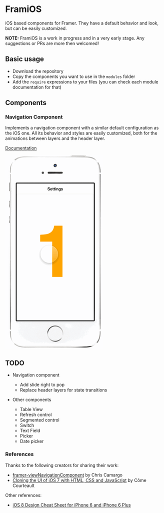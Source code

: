 # FramiOS

iOS based components for Framer. They have a default behavior and look, but can be easily customized.

**NOTE:** FramiOS is a work in progress and in a very early stage. Any suggestions or PRs are more then welcomed!

## Basic usage

- Download the repository
- Copy the components you want to use in the `modules` folder
- Add the `require` expressions to your files (you can check each module documentation for that)

## Components

### Navigation Component

Implements a navigation component with a similar default configuration as the iOS one. All its behavior and styles are easily customized, both for the animations between layers and the header layer.

[Documentation](modules/navigationComponent.md)

![Navigation component](navigationComponentComplex.framer/images/demo.gif)

## TODO

- Navigation component
	- Add slide right to pop
	- Replace header layers for state transitions

- Other components
	- Table View
	- Refresh control
	- Segmented control
	- Switch
	- Text Field
	- Picker
	- Date picker


### References

Thanks to the following creators for sharing their work:

- [framer-viewNavigationComponent](https://github.com/chriscamargo/framer-viewNavigationComponent) by Chris Camargo
- [Cloning the UI of iOS 7 with HTML, CSS and JavaScript](http://come.ninja/2013/cloning-the-ui-of-ios-7-with-html-css-and-javascript/) by Côme Courteault

Other references: 

- [iOS 8 Design Cheat Sheet for iPhone 6 and iPhone 6 Plus](http://click-labs.com/ios-8-design-cheat-sheet-and-free-iphone6plus-gui-psd/)
